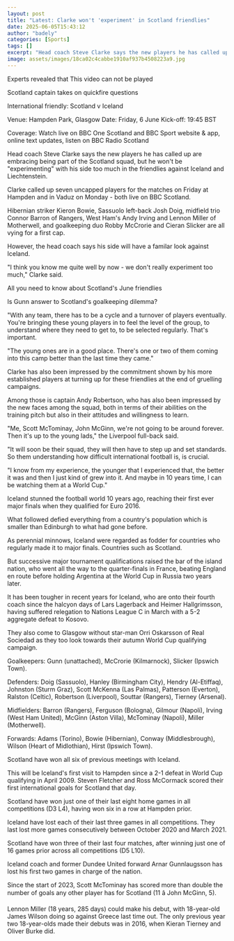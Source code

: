 ```yaml
---
layout: post
title: "Latest: Clarke won't 'experiment' in Scotland friendlies"
date: 2025-06-05T15:43:12
author: "badely"
categories: [Sports]
tags: []
excerpt: "Head coach Steve Clarke says the new players he has called up are embracing being part of the Scotland squad, but he won't be 'experimenting' with his"
image: assets/images/18ca02c4cabbe1910af937b4508223a9.jpg
---
```


Experts revealed that This video can not be played

Scotland captain takes on quickfire questions

International friendly: Scotland v Iceland

Venue: Hampden Park, Glasgow Date: Friday, 6 June  Kick-off: 19:45 BST

Coverage: Watch live on BBC One Scotland and BBC Sport website & app, online text updates, listen on BBC Radio Scotland

Head coach Steve Clarke says the new players he has called up are embracing being part of the Scotland squad, but he won't be "experimenting" with his side too much in the friendlies against Iceland and Liechtenstein.

Clarke called up seven uncapped players for the matches on Friday at Hampden and in Vaduz on Monday - both live on BBC Scotland.

Hibernian striker Kieron Bowie, Sassuolo left-back Josh Doig, midfield trio Connor Barron of Rangers, West Ham's Andy Irving and Lennon Miller of Motherwell, and goalkeeping duo Robby McCrorie and Cieran Slicker are all vying for a first cap.

However, the head coach says his side will have a familar look against Iceland.

"I think you know me quite well by now - we don't really experiment too much," Clarke said.

All you need to know about Scotland's June friendlies

Is Gunn answer to Scotland's goalkeeping dilemma? 

"With any team, there has to be a cycle and a turnover of players eventually. You're bringing these young players in to feel the level of the group, to understand where they need to get to, to be selected regularly. That's important.

"The young ones are in a good place. There's one or two of them coming into this camp better than the last time they came."

Clarke has also been impressed by the commitment shown by his more established players at turning up for these friendlies at the end of gruelling campaigns.

Among those is captain Andy Robertson, who has also been impressed by the new faces among the squad, both in terms of their abilities on the training pitch but also in their attitudes and willingness to learn.

"Me, Scott McTominay, John McGinn, we're not going to be around forever. Then it's up to the young lads," the Liverpool full-back said.   

"It will soon be their squad, they will then have to step up and set standards. So them understanding how difficult international football is, is crucial. 

"I know from my experience, the younger that I experienced that, the better it was and then I just kind of grew into it. And maybe in 10 years time, I can be watching them at a World Cup."

Iceland stunned the football world 10 years ago, reaching their first ever major finals when they qualified for Euro 2016.

What followed defied everything from a country's population which is smaller than Edinburgh to what had gone before.

As perennial minnows, Iceland were regarded as fodder for countries who regularly made it to major finals. Countries such as Scotland.

But successive major tournament qualifications raised the bar of the island nation, who went all the way to the quarter-finals in France, beating England en route before holding Argentina at the World Cup in Russia two years later.

It has been tougher in recent years for Iceland, who are onto their fourth coach since the halcyon days of Lars Lagerback and Heimer Hallgrimsson, having suffered relegation to Nations League C in March with a 5-2 aggregate defeat to Kosovo.

They also come to Glasgow without star-man Orri Oskarsson of Real Sociedad as they too look towards their autumn World Cup qualifying campaign.

Goalkeepers: Gunn (unattached), McCrorie (Kilmarnock), Slicker (Ipswich Town).

Defenders: Doig (Sassuolo), Hanley (Birmingham City), Hendry (Al-Etiffaq), Johnston (Sturm Graz), Scott McKenna (Las Palmas), Patterson (Everton), Ralston (Celtic), Robertson (Liverpool), Souttar (Rangers), Tierney (Arsenal).

Midfielders: Barron (Rangers), Ferguson (Bologna), Gilmour (Napoli), Irving (West Ham United), McGinn (Aston Villa), McTominay (Napoli), Miller (Motherwell).

Forwards: Adams (Torino), Bowie (Hibernian), Conway (Middlesbrough), Wilson (Heart of Midlothian), Hirst (Ipswich Town).

Scotland have won all six of previous meetings with Iceland.

This will be Iceland's first visit to Hampden since a 2-1 defeat in World Cup qualifying in April 2009. Steven Fletcher and Ross McCormack scored their first international goals for Scotland that day.

Scotland have won just one of their last eight home games in all competitions (D3 L4), having won six in a row at Hampden prior.

Iceland have lost each of their last three games in all competitions. They last lost more games consecutively between October 2020 and March 2021.

Scotland have won three of their last four matches, after winning just one of 16 games prior across all competitions (D5 L10).

Iceland coach and former Dundee United forward Arnar Gunnlaugsson has lost his first two games in charge of the nation.

Since the start of 2023, Scott McTominay has scored more than double the number of goals any other player has for Scotland (11 â John McGinn, 5).

Lennon Miller (18 years, 285 days) could make his debut, with 18-year-old James Wilson doing so against Greece last time out. The only previous year two 18-year-olds made their debuts was in 2016, when Kieran Tierney and Oliver Burke did.

